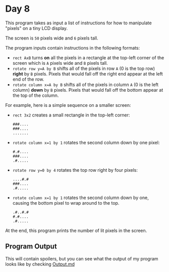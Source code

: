 # Day 8

This program takes as input a list of instructions for how to manipulate
"pixels" on a tiny LCD display.

The screen is `50` pixels wide and `6` pixels tall.

The program inputs contain instructions in the following formats:

- `rect AxB` turns **on** all the pixels in a rectangle at the top-left corner
  of the screen which is `A` pixels wide and `B` pixels tall.
- `rotate row y=A by B` shifts all of the pixels in row `A` (0 is the top row)
  **right** by `B` pixels. Pixels that would fall off the right end appear at
  the left end of the row.
- `rotate column x=A by B` shifts all of the pixels in column `A` (0 is the
  left column) **down** by `B` pixels. Pixels that would fall off the bottom
  appear at the top of the column.

For example, here is a simple sequence on a smaller screen:

- `rect 3x2` creates a small rectangle in the top-left corner:

    ```
    ###....
    ###....
    .......
    ```

- `rotate column x=1 by 1` rotates the second column down by one pixel:

    ```
    #.#....
    ###....
    .#.....
    ```

- `rotate row y=0 by 4` rotates the top row right by four pixels:

    ```
    ....#.#
    ###....
    .#.....
    ```

- `rotate column x=1 by 1` rotates the second column down by one, causing the
  bottom pixel to wrap around to the top.

    ```
    .#..#.#
    #.#....
    .#.....
    ```

At the end, this program prints the number of lit pixels in the screen.

## Program Output

This will contain spoilers, but you can see what the output of my program looks
like by checking [Output.md](./Output.md)
